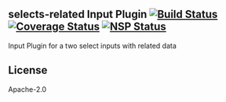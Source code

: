 selects-related Input Plugin [![Build Status](https://travis-ci.org/punchcard-cms/input-plugin-selects-related.svg?branch=master)](https://travis-ci.org/punchcard-cms/input-plugin-selects-related) [![Coverage Status](https://coveralls.io/repos/github/punchcard-cms/input-plugin-selects-related/badge.svg?branch=master)](https://coveralls.io/github/punchcard-cms/input-plugin-selects-related?branch=master) [![NSP Status](https://nodesecurity.io/orgs/punchcard-cms/projects/50880dc9-fc99-49ab-9e52-7cb143303d4b/badge)](https://nodesecurity.io/orgs/punchcard-cms/projects/50880dc9-fc99-49ab-9e52-7cb143303d4b)
---

Input Plugin for a two select inputs with related data

## License

Apache-2.0
